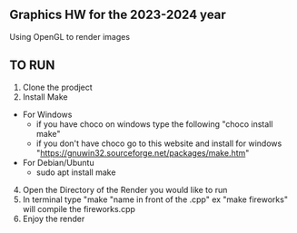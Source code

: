 ## Graphics HW for the 2023-2024 year

Using OpenGL to render images

## TO RUN
1. Clone the prodject
2. Install Make
  - For Windows
      - if you have choco on windows type the following "choco install make"
      - if you don't have choco go to this website and install for windows "https://gnuwin32.sourceforge.net/packages/make.htm"
  - For Debian/Ubuntu
      - sudo apt install make
4. Open the Directory of the Render you would like to run
5. In terminal type "make "name in front of the .cpp" ex "make fireworks" will compile the fireworks.cpp
6. Enjoy the render

